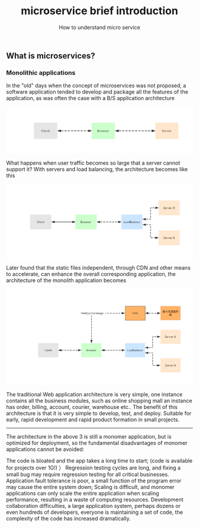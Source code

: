 ﻿---
layout: post
title: microservice brief introduction
subtitle: How to understand micro service
tags: [technology]
comments: true
---


## What is microservices?


### Monolithic applications

In the "old" days when the concept of microservices was not proposed, 
a software application tended to develop and package all the features of the application, 
as was often the case with a B/S application architecture

![Crepe](/img/microservice/p001.png)

What happens when user traffic becomes so large that a server cannot support it? 
With servers and load balancing, the architecture becomes like this

![Crepe](/img/microservice/p002.png)

Later found that the static files independent, through CDN and other means to accelerate, 
can enhance the overall corresponding application, 
the architecture of the monolith application becomes

![Crepe](/img/microservice/p003.png)

The traditional Web application architecture is very simple, 
one instance contains all the business modules, 
such as online shopping mall an instance has order, billing, account, courier, warehouse etc.. 
The benefit of this architecture is that it is very simple to develop, test, and deploy. 
Suitable for early, rapid development and rapid product formation in small projects.

** **
The architecture in the above 3 is still a monomer application, but is optimized for deployment, so the fundamental disadvantages of monomer applications cannot be avoided:

The code is bloated and the app takes a long time to start; (code is available for projects over 1G!) ）
Regression testing cycles are long, and fixing a small bug may require regression testing for all critical businesses.
Application fault tolerance is poor, a small function of the program error may cause the entire system down;
Scaling is difficult, and monomer applications can only scale the entire application when scaling performance, resulting in a waste of computing resources.
Development collaboration difficulties, a large application system, perhaps dozens or even hundreds of developers, everyone is maintaining a set of code, the complexity of the code has increased dramatically.

